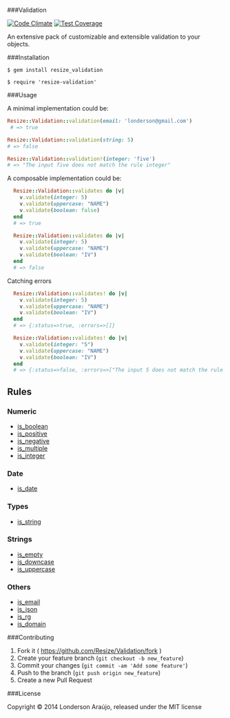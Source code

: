 ###Validation

[![Code Climate](https://codeclimate.com/github/Resize/Validation/badges/gpa.svg)](https://codeclimate.com/github/Resize/Validation)
[![Test Coverage](https://codeclimate.com/github/Resize/Validation/badges/coverage.svg)](https://codeclimate.com/github/Resize/Validation)

An extensive pack of customizable and extensible validation to your objects.

###Installation

```shell
$ gem install resize_validation
```

```shell
$ require 'resize-validation'
```

###Usage

A minimal implementation could be:

```ruby
Resize::Validation::validation(email: 'londerson@gmail.com')
 # => true
 ```
 ```ruby
Resize::Validation::validation(string: 5)
 # => false
 ```
 ```ruby
Resize::Validation::validation!(integer: 'five')
 # => "The input five does not match the rule integer"
```

A composable implementation could be:

```ruby
  Resize::Validation::validates do |v|
    v.validate(integer: 5)
    v.validate(uppercase: "NAME")
    v.validate(boolean: false)
  end
  # => true
```
```ruby
  Resize::Validation::validates do |v|
    v.validate(integer: 5)
    v.validate(uppercase: "NAME")
    v.validate(boolean: "IV")
  end
  # => false
```
Catching errors

```ruby
  Resize::Validation::validates! do |v|
    v.validate(integer: 5)
    v.validate(uppercase: "NAME")
    v.validate(boolean: "IV")
  end
  # => {:status=>true, :errors=>[]}
```

```ruby
  Resize::Validation::validates! do |v|
    v.validate(integer: "5")
    v.validate(uppercase: "NAME")
    v.validate(boolean: "IV")
  end
  # => {:status=>false, :errors=>["The input 5 does not match the rule integer"]}
```

Rules
-----

### Numeric

* [is_boolean](https://github.com/Resize/Validation/blob/master/lib/resize/rules/is_boolean.rb "Title")
* [is_positive](https://github.com/Resize/Validation/blob/master/lib/resize/rules/is_positive.rb "Title")
* [is_negative](https://github.com/Resize/Validation/blob/master/lib/resize/rules/is_negative.rb "Title")
* [is_multiple](https://github.com/Resize/Validation/blob/master/lib/resize/rules/is_multiple.rb "Title")
* [is_integer](https://github.com/Resize/Validation/blob/master/lib/resize/rules/is_integer.rb "Title")

### Date

* [is_date](https://github.com/Resize/Validation/blob/master/lib/resize/rules/is_date.rb "Title")

### Types

* [is_string](https://github.com/Resize/Validation/blob/master/lib/resize/rules/is_string.rb "Title")

### Strings

* [is_empty](https://github.com/Resize/Validation/blob/master/lib/resize/rules/is_empty.rb "Title")
* [is_downcase](https://github.com/Resize/Validation/blob/master/lib/resize/rules/is_downcase.rb "Title")
* [is_uppercase](https://github.com/Resize/Validation/blob/master/lib/resize/rules/is_uppercase.rb "Title")

### Others

* [is_email](https://github.com/Resize/Validation/blob/master/lib/resize/rules/is_email.rb "Title")
* [is_json](https://github.com/Resize/Validation/blob/master/lib/resize/rules/is_json.rb "Title")
* [is_rg](https://github.com/Resize/Validation/blob/master/lib/resize/rules/is_rg.rb "Title")
* [is_domain](https://github.com/Resize/Validation/blob/master/lib/resize/rules/is_uppercase.rb "Title")

###Contributing

1. Fork it ( https://github.com/Resize/Validation/fork )
2. Create your feature branch (`git checkout -b new_feature`)
3. Commit your changes (`git commit -am 'Add some feature'`)
4. Push to the branch (`git push origin new_feature`)
5. Create a new Pull Request

###License

Copyright © 2014 Londerson Araújo, released under the MIT license

